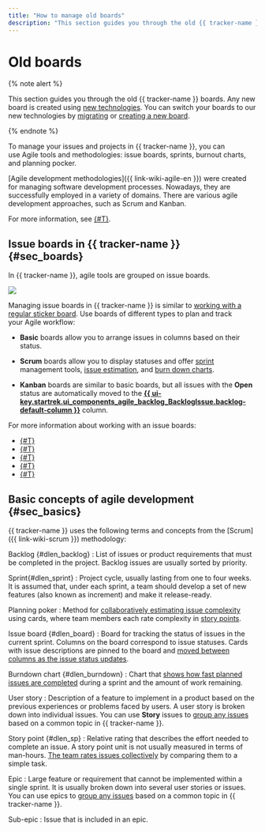 ```yaml
---
title: "How to manage old boards"
description: "This section guides you through the old {{ tracker-name }} boards."
---
```


# Old boards

{% note alert %}

This section guides you through the old {{ tracker-name }} boards. Any new board is created using [new technologies](agile-new.md). You can switch your boards to our new technologies by [migrating](boards-convertor.md) or [creating a new board](agile-new-create).

{% endnote %}

To manage your issues and projects in {{ tracker-name }}, you can use Agile tools and methodologies: issue boards, sprints, burnout charts, and planning pocker.


[Agile development methodologies]({{ link-wiki-agile-en }}) were created for managing software development processes. Nowadays, they are successfully employed in a variety of domains. There are various agile development approaches, such as Scrum and Kanban.

For more information, see [{#T}](agile.md#sec_basics).

## Issue boards in {{ tracker-name }} {#sec_boards}

In {{ tracker-name }}, agile tools are grouped on issue boards.


![](../../_assets/tracker/agile-board-c.png)


Managing issue boards in {{ tracker-name }} is similar to [working with a regular sticker board](#dlen_board). Use boards of different types to plan and track your Agile workflow:

- **Basic** boards allow you to arrange issues in columns based on their status.

- **Scrum** boards allow you to display statuses and offer [sprint](#dlen_sprint) management tools, [issue estimation](planning-poker.md), and [burn down charts](#dlen_burndown).

- **Kanban** boards are similar to basic boards, but all issues with the **Open** status are automatically moved to the [**{{ ui-key.startrek.ui_components_agile_backlog_BacklogIssue.backlog-default-column }}**](#dlen_backlog) column.

For more information about working with an issue boards:

- [{#T}](create-agile-board.md)
- [{#T}](../user/agile.md)
- [{#T}](create-agile-sprint.md)
- [{#T}](planning-poker.md)
- [{#T}](burndown.md)

## Basic concepts of agile development {#sec_basics}

{{ tracker-name }} uses the following terms and concepts from the [Scrum]({{ link-wiki-scrum }}) methodology:

Backlog {#dlen_backlog}
:   List of issues or product requirements that must be completed in the project. Backlog issues are usually sorted by priority.

Sprint{#dlen_sprint}
:   Project cycle, usually lasting from one to four weeks. It is assumed that, under each sprint, a team should develop a set of new features (also known as increment) and make it release-ready.

Planning poker
:   Method for [collaboratively estimating issue complexity](planning-poker.md) using cards, where team members each rate complexity in [story points](#dlen_sp).

Issue board {#dlen_board}
:   Board for tracking the status of issues in the current sprint. Columns on the board correspond to issue statuses. Cards with issue descriptions are pinned to the board and [moved between columns as the issue status updates](../user/agile.md).

Burndown chart {#dlen_burndown}
:   Chart that [shows how fast planned issues are completed](burndown.md) during a sprint and the amount of work remaining.

User story
:   Description of a feature to implement in a product based on the previous experiences or problems faced by users. A user story is broken down into individual issues. You can use **Story** issues to [group any issues](../user/links.md) based on a common topic in {{ tracker-name }}.

Story point {#dlen_sp}
:   Relative rating that describes the effort needed to complete an issue. A story point unit is not usually measured in terms of man-hours. [The team rates issues collectively](planning-poker.md) by comparing them to a simple task.

Epic
:  Large feature or requirement that cannot be implemented within a single sprint. It is usually broken down into several user stories or issues. You can use epics to [group any issues](../user/links.md) based on a common topic in {{ tracker-name }}.

Sub-epic
:  Issue that is included in an epic.

